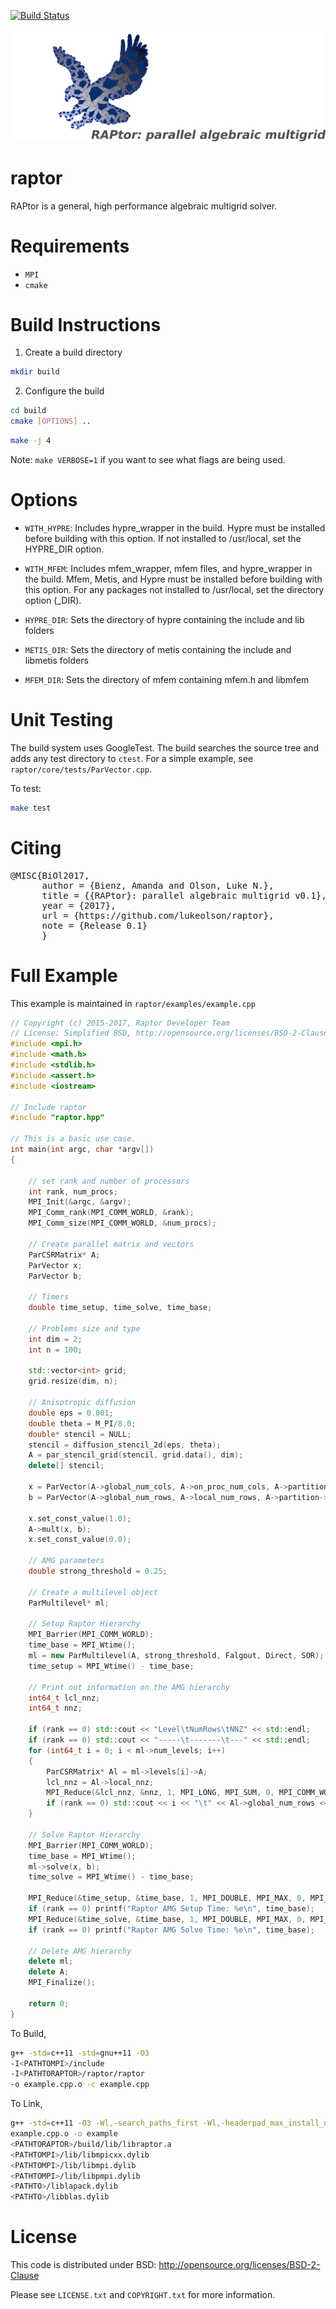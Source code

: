 [![Build Status](https://travis-ci.org/raptor-library/raptor.svg?branch=master)](https://travis-ci.org/raptor-library/raptor)

![](docs/logo/raptor-logo.png)

# raptor

RAPtor is a general, high performance algebraic multigrid solver.

# Requirements

- `MPI`
- `cmake`


# Build Instructions

1. Create a build directory
```bash
mkdir build
```
2. Configure the build

```bash
cd build
cmake [OPTIONS] ..
```

```bash
make -j 4
```
Note: `make VERBOSE=1` if you want to see what flags are being used.

# Options

- `WITH_HYPRE`:
    Includes hypre_wrapper in the build.  Hypre must be installed before
    building with this option.  If not installed to /usr/local, set the
    HYPRE_DIR option.

- `WITH_MFEM`:
    Includes mfem_wrapper, mfem files, and hypre_wrapper in the build.
    Mfem, Metis, and Hypre must be installed before building with this
    option.  For any packages not installed to /usr/local, set the
    directory option (<package>_DIR).

- `HYPRE_DIR`:
    Sets the directory of hypre containing the include and lib folders

- `METIS_DIR`:
    Sets the directory of metis containing the include and libmetis folders

- `MFEM_DIR`:
    Sets the directory of mfem containing mfem.h and libmfem

# Unit Testing

The build system uses GoogleTest.  The build searches
the source tree and adds any
test directory to `ctest`. For a simple example, see
`raptor/core/tests/ParVector.cpp`.

To test:

```bash
make test
```

# Citing

<pre>
@MISC{BiOl2017,
      author = {Bienz, Amanda and Olson, Luke N.},
      title = {{RAPtor}: parallel algebraic multigrid v0.1},
      year = {2017},
      url = {https://github.com/lukeolson/raptor},
      note = {Release 0.1}
      }
</pre>

# Full Example

This example is maintained in `raptor/examples/example.cpp`

```cpp
// Copyright (c) 2015-2017, Raptor Developer Team
// License: Simplified BSD, http://opensource.org/licenses/BSD-2-Clause
#include <mpi.h>
#include <math.h>
#include <stdlib.h>
#include <assert.h>
#include <iostream>

// Include raptor
#include "raptor.hpp"

// This is a basic use case.
int main(int argc, char *argv[])
{

    // set rank and number of processors
    int rank, num_procs;
    MPI_Init(&argc, &argv);
    MPI_Comm_rank(MPI_COMM_WORLD, &rank);
    MPI_Comm_size(MPI_COMM_WORLD, &num_procs);

    // Create parallel matrix and vectors
    ParCSRMatrix* A;
    ParVector x;
    ParVector b;

    // Timers
    double time_setup, time_solve, time_base;

    // Problems size and type
    int dim = 2;
    int n = 100;

    std::vector<int> grid;
    grid.resize(dim, n);

    // Anisotropic diffusion
    double eps = 0.001;
    double theta = M_PI/8.0;
    double* stencil = NULL;
    stencil = diffusion_stencil_2d(eps, theta);
    A = par_stencil_grid(stencil, grid.data(), dim);
    delete[] stencil;

    x = ParVector(A->global_num_cols, A->on_proc_num_cols, A->partition->first_local_col);
    b = ParVector(A->global_num_rows, A->local_num_rows, A->partition->first_local_row);

    x.set_const_value(1.0);
    A->mult(x, b);
    x.set_const_value(0.0);

    // AMG parameters
    double strong_threshold = 0.25;

    // Create a multilevel object
    ParMultilevel* ml;

    // Setup Raptor Hierarchy
    MPI_Barrier(MPI_COMM_WORLD);
    time_base = MPI_Wtime();
    ml = new ParMultilevel(A, strong_threshold, Falgout, Direct, SOR);
    time_setup = MPI_Wtime() - time_base;

    // Print out information on the AMG hierarchy
    int64_t lcl_nnz;
    int64_t nnz;

    if (rank == 0) std::cout << "Level\tNumRows\tNNZ" << std::endl;
    if (rank == 0) std::cout << "-----\t-------\t---" << std::endl;
    for (int64_t i = 0; i < ml->num_levels; i++)
    {
        ParCSRMatrix* Al = ml->levels[i]->A;
        lcl_nnz = Al->local_nnz;
        MPI_Reduce(&lcl_nnz, &nnz, 1, MPI_LONG, MPI_SUM, 0, MPI_COMM_WORLD);
        if (rank == 0) std::cout << i << "\t" << Al->global_num_rows << "\t" << nnz << std::endl;
    }

    // Solve Raptor Hierarchy
    MPI_Barrier(MPI_COMM_WORLD);
    time_base = MPI_Wtime();
    ml->solve(x, b);
    time_solve = MPI_Wtime() - time_base;

    MPI_Reduce(&time_setup, &time_base, 1, MPI_DOUBLE, MPI_MAX, 0, MPI_COMM_WORLD);
    if (rank == 0) printf("Raptor AMG Setup Time: %e\n", time_base);
    MPI_Reduce(&time_solve, &time_base, 1, MPI_DOUBLE, MPI_MAX, 0, MPI_COMM_WORLD);
    if (rank == 0) printf("Raptor AMG Solve Time: %e\n", time_base);

    // Delete AMG hierarchy
    delete ml;
    delete A;
    MPI_Finalize();

    return 0;
}

```

To Build,

```bash
g++ -std=c++11 -std=gnu++11 -O3
-I<PATHTOMPI>/include
-I<PATHTORAPTOR>/raptor/raptor
-o example.cpp.o -c example.cpp
```

To Link,

```bash
g++ -std=c++11 -O3 -Wl,-search_paths_first -Wl,-headerpad_max_install_names
example.cpp.o -o example
<PATHTORAPTOR>/build/lib/libraptor.a
<PATHTOMPI>/lib/libmpicxx.dylib
<PATHTOMPI>/lib/libmpi.dylib
<PATHTOMPI>/lib/libpmpi.dylib
<PATHTO>/liblapack.dylib
<PATHTO>/libblas.dylib
```

# License

This code is distributed under BSD: http://opensource.org/licenses/BSD-2-Clause

Please see `LICENSE.txt` and `COPYRIGHT.txt` for more information.

